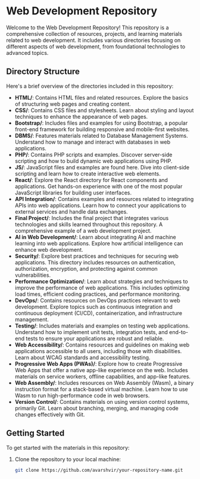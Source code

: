 # Web Development Repository

Welcome to the Web Development Repository! This repository is a comprehensive collection of resources, projects, and learning materials related to web development. It includes various directories focusing on different aspects of web development, from foundational technologies to advanced topics.

## Directory Structure

Here's a brief overview of the directories included in this repository:

- **HTML/**: Contains HTML files and related resources. Explore the basics of structuring web pages and creating content.
- **CSS/**: Contains CSS files and stylesheets. Learn about styling and layout techniques to enhance the appearance of web pages.
- **Bootstrap/**: Includes files and examples for using Bootstrap, a popular front-end framework for building responsive and mobile-first websites.
- **DBMS/**: Features materials related to Database Management Systems. Understand how to manage and interact with databases in web applications.
- **PHP/**: Contains PHP scripts and examples. Discover server-side scripting and how to build dynamic web applications using PHP.
- **JS/**: JavaScript files and examples are found here. Dive into client-side scripting and learn how to create interactive web elements.
- **React/**: Explore the React directory for React components and applications. Get hands-on experience with one of the most popular JavaScript libraries for building user interfaces.
- **API Integration/**: Contains examples and resources related to integrating APIs into web applications. Learn how to connect your applications to external services and handle data exchanges.
- **Final Project/**: Includes the final project that integrates various technologies and skills learned throughout this repository. A comprehensive example of a web development project.
- **AI in Web Development/**: Learn about integrating AI and machine learning into web applications. Explore how artificial intelligence can enhance web development.
- **Security/**: Explore best practices and techniques for securing web applications. This directory includes resources on authentication, authorization, encryption, and protecting against common vulnerabilities.
- **Performance Optimization/**: Learn about strategies and techniques to improve the performance of web applications. This includes optimizing load times, efficient coding practices, and performance monitoring.
- **DevOps/**: Contains resources on DevOps practices relevant to web development. Explore topics such as continuous integration and continuous deployment (CI/CD), containerization, and infrastructure management.
- **Testing/**: Includes materials and examples on testing web applications. Understand how to implement unit tests, integration tests, and end-to-end tests to ensure your applications are robust and reliable.
- **Web Accessibility/**: Contains resources and guidelines on making web applications accessible to all users, including those with disabilities. Learn about WCAG standards and accessibility testing.
- **Progressive Web Apps (PWAs)/**: Explore how to create Progressive Web Apps that offer a native app-like experience on the web. Includes materials on service workers, offline capabilities, and app-like features.
- **Web Assembly/**: Includes resources on Web Assembly (Wasm), a binary instruction format for a stack-based virtual machine. Learn how to use Wasm to run high-performance code in web browsers.
- **Version Control/**: Contains materials on using version control systems, primarily Git. Learn about branching, merging, and managing code changes effectively with Git.

## Getting Started

To get started with the materials in this repository:

1. Clone the repository to your local machine:
   ```bash
   git clone https://github.com/avarshvir/your-repository-name.git

 
